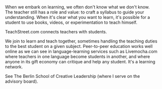 
When we embark on learning, we often don't know what we don't know. The teacher still has a role and value: to craft a syllabus to guide your understanding. When it's clear what you want to learn, it's possible for a student to use books, videos, or experimentation to teach himself.

TeachStreet.com connects teachers with students.

We join to learn and teach together, sometimes handling the teaching duties to the best student on a given subject. Peer-to-peer education works well online as we can see in language-learning services such as Livemocha.com where teachers in one language become students in another, and where anyone in its gift economy can critique and help any student. It's a learning network.

See The Berlin School of Creative Leadership (where I serve on the advisory board).
